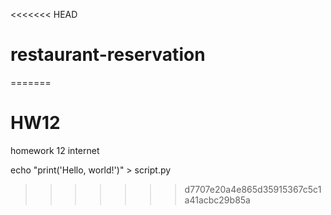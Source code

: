 <<<<<<< HEAD
# restaurant-reservation
=======
# HW12
homework 12 internet 

echo "print('Hello, world!')" > script.py
>>>>>>> d7707e20a4e865d35915367c5c1a41acbc29b85a
